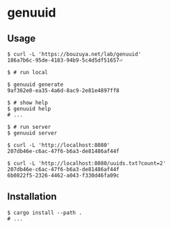 # genuuid

## Usage

```console
$ curl -L 'https://bouzuya.net/lab/genuuid'
186a7b6c-95de-4183-94b9-5c4d5df51657⏎
```

```console
$ # run local

$ genuuid generate
9af362e0-ea35-4a6d-8ac9-2e81e4897ff8

$ # show help
$ genuuid help
# ...

$ # run server
$ genuuid server

$ curl -L 'http://localhost:8080'
207db46e-c6ac-47f6-b6a3-de81486af44f

$ curl -L 'http://localhost:8080/uuids.txt?count=2'
207db46e-c6ac-47f6-b6a3-de81486af44f
6b0822f5-2326-4462-a043-f330d46fa09c
```

## Installation

```console
$ cargo install --path .
# ...
```
